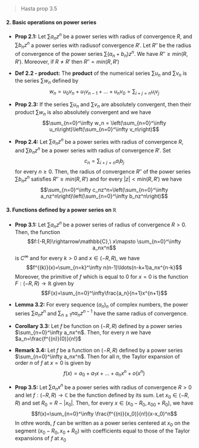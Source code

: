 > Hasta prop 3.5

#### 2. Basic operations on power series

- **Prop 2.1:** Let $\sum a_nz^n$ be a power series with radius of convergence $R$, and $\sum b_nz^n$ a power series with radiusof convergence $R'$. Let $R''$ be the radius of convergence of the power series $\sum (a_n+b_n)z^n$. We have $R''\ge min(R,R')$. Moreover, if $R\ne R'$ then $R''=min(R,R')$

- **Def 2.2 - product:** The **product** of the numerical series $\sum u_n$ and $\sum v_n$ is the series $\sum w_n$ defined by
$$w_n=u_0v_n+u_1v_{n-1}+\ldots+u_nv_0=\sum_{i+j=n}u_iv_j$$

- **Prop 2.3:** If the series $\sum u_n$ and $\sum v_n$ are absolutely convergent, then their product $\sum w_n$ is also absolutely convergent and we have
  $$\sum_{n=0}^\infty w_n = \left(\sum_{n=0}^\infty u_n\right)\left(\sum_{n=0}^\infty v_n\right)$$

- **Prop 2.4:** Let $\sum a_nz^n$ be a power series with radius of convergence $R$, and $\sum b_nz^n$ be a power series with radius of convergence $R'$. Set 
$$c_n=\sum_{i+j=n}a_ib_j$$
    for every $n\ge0$. Then, the radius of convergence $R''$ of the power series $\sum b_nz^n$ satisfies $R''\ge min(R,R')$ and for every $|z|\lt min(R,R')$ we have
$$\sum_{n=0}^\infty c_nz^n=\left(\sum_{n=0}^\infty a_nz^n\right)\left(\sum_{n=0}^\infty b_nz^n\right)$$

#### 3. Functions defined by a power series on $\mathbb{R}$

- **Prop 3.1:** Let $\sum a_nz^n$ be a power series of radius of convergence $R\gt0$. Then, the function
$$f:(-R,R)\rightarrow\mathbb{C},\ x\mapsto \sum_{n=0}^\infty a_nx^n$$
is $C^\infty$ and for every $k\gt0$ and $x\in(-R,R)$, we have
$$f^{(k)}(x)=\sum_{n=k}^\infty n(n-1)\ldots(n-k+1)a_nx^{n-k}$$
Moreover, the primitive of $f$ which is equal to 0 for $x=0$ is the function $F:(-R,R)\rightarrow\mathbb{R}$ given by
$$F(x)=\sum_{n=0}^\infty\frac{a_n}{n+1}x^{n+1}$$

- **Lemma 3.2:** For every sequence $(a_n)_n$ of complex numbers, the power series $\sum a_nz^n$ and $\sum_{n\ge1}na_nz^{n-1}$ have the same radius of convergence.

- **Corollary 3.3:** Let $f$ be function on $(-R,R)$ defined by a power series $\sum_{n=0}^\infty a_nx^n$. Then, for every $n$ we have $a_n=\frac{f^{(n)}(0)}{n!}$

- **Remark 3.4:** Let $f$ be a function on $(-R, R)$ defined by a power series $\sum_{n=0}^\infty a_nx^n$. Then for all $n$, the Taylor expansion of order $n$ of $f$ at $x=0$ is given by
$$f(x)=a_0+a_1x+\ldots+a_nx^n+o(x^n)$$

- **Prop 3.5:** Let $\sum a_nx^n$ be a power series with radius of convergence $R\gt0$ and let $f:(-R,R)\rightarrow\mathbb{C}$ be the function defined by its sum. Let $x_0\in(-R,R)$ and set $R_0=R-|x_0|$. Then, for every $x\in(x_0-R_0,x_00+R_0)$, we have
$$f(x)=\sum_{n=0}^\infty \frac{f^{(n)}(x_0)}{n!}(x-x_0)^n$$
    In othre words, $f$ can be written as a power series centered at $x_0$ on the segment $(x_0-R_0,x_0+R_0)$ with coefficients equal to those of the Taylor expansions of $f$ at $x_0$

